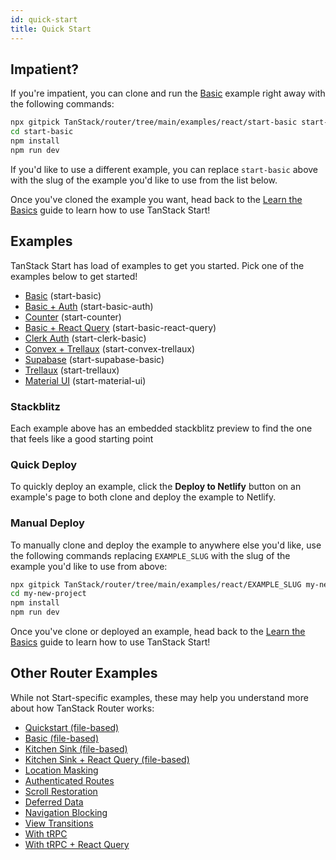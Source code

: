 ```yaml
---
id: quick-start
title: Quick Start
---
```


## Impatient?

If you're impatient, you can clone and run the [Basic](../examples/start-basic) example right away with the following commands:

```bash
npx gitpick TanStack/router/tree/main/examples/react/start-basic start-basic
cd start-basic
npm install
npm run dev
```

If you'd like to use a different example, you can replace `start-basic` above with the slug of the example you'd like to use from the list below.

Once you've cloned the example you want, head back to the [Learn the Basics](../learn-the-basics) guide to learn how to use TanStack Start!

## Examples

TanStack Start has load of examples to get you started. Pick one of the examples below to get started!

- [Basic](../examples/start-basic) (start-basic)
- [Basic + Auth](../examples/start-basic-auth) (start-basic-auth)
- [Counter](../examples/start-counter) (start-counter)
- [Basic + React Query](../examples/start-basic-react-query) (start-basic-react-query)
- [Clerk Auth](../examples/start-clerk-basic) (start-clerk-basic)
- [Convex + Trellaux](../examples/start-convex-trellaux) (start-convex-trellaux)
- [Supabase](../examples/start-supabase-basic) (start-supabase-basic)
- [Trellaux](../examples/start-trellaux) (start-trellaux)
- [Material UI](../examples/start-material-ui) (start-material-ui)

### Stackblitz

Each example above has an embedded stackblitz preview to find the one that feels like a good starting point

### Quick Deploy

To quickly deploy an example, click the **Deploy to Netlify** button on an example's page to both clone and deploy the example to Netlify.

### Manual Deploy

To manually clone and deploy the example to anywhere else you'd like, use the following commands replacing `EXAMPLE_SLUG` with the slug of the example you'd like to use from above:

```bash
npx gitpick TanStack/router/tree/main/examples/react/EXAMPLE_SLUG my-new-project
cd my-new-project
npm install
npm run dev
```

Once you've clone or deployed an example, head back to the [Learn the Basics](../learn-the-basics) guide to learn how to use TanStack Start!

## Other Router Examples

While not Start-specific examples, these may help you understand more about how TanStack Router works:

- [Quickstart (file-based)](../examples/quickstart-file-based)
- [Basic (file-based)](../examples/basic-file-based)
- [Kitchen Sink (file-based)](../examples/kitchen-sink-file-based)
- [Kitchen Sink + React Query (file-based)](../examples/kitchen-sink-react-query-file-based)
- [Location Masking](../examples/location-masking)
- [Authenticated Routes](../examples/authenticated-routes)
- [Scroll Restoration](../examples/scroll-restoration)
- [Deferred Data](../examples/deferred-data)
- [Navigation Blocking](../examples/navigation-blocking)
- [View Transitions](../examples/view-transitions)
- [With tRPC](../examples/with-trpc)
- [With tRPC + React Query](../examples/with-trpc-react-query)
